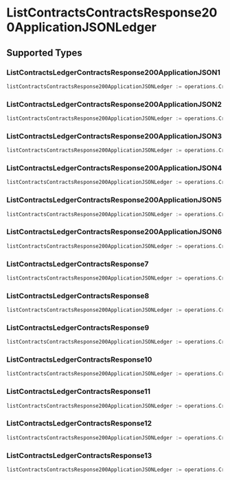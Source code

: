 # ListContractsContractsResponse200ApplicationJSONLedger


## Supported Types

### ListContractsLedgerContractsResponse200ApplicationJSON1

```go
listContractsContractsResponse200ApplicationJSONLedger := operations.CreateListContractsContractsResponse200ApplicationJSONLedgerListContractsLedgerContractsResponse200ApplicationJSON1(operations.ListContractsLedgerContractsResponse200ApplicationJSON1{/* values here */})
```

### ListContractsLedgerContractsResponse200ApplicationJSON2

```go
listContractsContractsResponse200ApplicationJSONLedger := operations.CreateListContractsContractsResponse200ApplicationJSONLedgerListContractsLedgerContractsResponse200ApplicationJSON2(operations.ListContractsLedgerContractsResponse200ApplicationJSON2{/* values here */})
```

### ListContractsLedgerContractsResponse200ApplicationJSON3

```go
listContractsContractsResponse200ApplicationJSONLedger := operations.CreateListContractsContractsResponse200ApplicationJSONLedgerListContractsLedgerContractsResponse200ApplicationJSON3(operations.ListContractsLedgerContractsResponse200ApplicationJSON3{/* values here */})
```

### ListContractsLedgerContractsResponse200ApplicationJSON4

```go
listContractsContractsResponse200ApplicationJSONLedger := operations.CreateListContractsContractsResponse200ApplicationJSONLedgerListContractsLedgerContractsResponse200ApplicationJSON4(operations.ListContractsLedgerContractsResponse200ApplicationJSON4{/* values here */})
```

### ListContractsLedgerContractsResponse200ApplicationJSON5

```go
listContractsContractsResponse200ApplicationJSONLedger := operations.CreateListContractsContractsResponse200ApplicationJSONLedgerListContractsLedgerContractsResponse200ApplicationJSON5(operations.ListContractsLedgerContractsResponse200ApplicationJSON5{/* values here */})
```

### ListContractsLedgerContractsResponse200ApplicationJSON6

```go
listContractsContractsResponse200ApplicationJSONLedger := operations.CreateListContractsContractsResponse200ApplicationJSONLedgerListContractsLedgerContractsResponse200ApplicationJSON6(operations.ListContractsLedgerContractsResponse200ApplicationJSON6{/* values here */})
```

### ListContractsLedgerContractsResponse7

```go
listContractsContractsResponse200ApplicationJSONLedger := operations.CreateListContractsContractsResponse200ApplicationJSONLedgerListContractsLedgerContractsResponse7(operations.ListContractsLedgerContractsResponse7{/* values here */})
```

### ListContractsLedgerContractsResponse8

```go
listContractsContractsResponse200ApplicationJSONLedger := operations.CreateListContractsContractsResponse200ApplicationJSONLedgerListContractsLedgerContractsResponse8(operations.ListContractsLedgerContractsResponse8{/* values here */})
```

### ListContractsLedgerContractsResponse9

```go
listContractsContractsResponse200ApplicationJSONLedger := operations.CreateListContractsContractsResponse200ApplicationJSONLedgerListContractsLedgerContractsResponse9(operations.ListContractsLedgerContractsResponse9{/* values here */})
```

### ListContractsLedgerContractsResponse10

```go
listContractsContractsResponse200ApplicationJSONLedger := operations.CreateListContractsContractsResponse200ApplicationJSONLedgerListContractsLedgerContractsResponse10(operations.ListContractsLedgerContractsResponse10{/* values here */})
```

### ListContractsLedgerContractsResponse11

```go
listContractsContractsResponse200ApplicationJSONLedger := operations.CreateListContractsContractsResponse200ApplicationJSONLedgerListContractsLedgerContractsResponse11(operations.ListContractsLedgerContractsResponse11{/* values here */})
```

### ListContractsLedgerContractsResponse12

```go
listContractsContractsResponse200ApplicationJSONLedger := operations.CreateListContractsContractsResponse200ApplicationJSONLedgerListContractsLedgerContractsResponse12(operations.ListContractsLedgerContractsResponse12{/* values here */})
```

### ListContractsLedgerContractsResponse13

```go
listContractsContractsResponse200ApplicationJSONLedger := operations.CreateListContractsContractsResponse200ApplicationJSONLedgerListContractsLedgerContractsResponse13(operations.ListContractsLedgerContractsResponse13{/* values here */})
```

